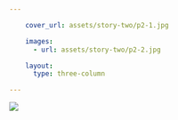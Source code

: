 ```yaml
---

    cover_url: assets/story-two/p2-1.jpg

    images:
      - url: assets/story-two/p2-2.jpg

    layout:
      type: three-column

---
```


<img src="story-two/p2-2.jpg" data-media-id="images:1">
